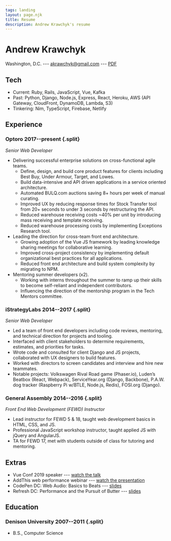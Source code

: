 ```yaml
---
tags: landing
layout: page.njk
title: Resume
description: Andrew Krawchyk's resume
---
```


# Andrew Krawchyk

Washington, D.C. --- akrawchyk@gmail.com <span class="hide-print">--- [PDF](/resume.pdf)</span>

## Tech

- Current: Ruby, Rails, JavaScript, Vue, Kafka
- Past: Python, Django, Node.js, Express, React, Heroku, AWS (API Gateway, CloudFront, DynamoDB, Lambda, S3)
- Tinkering: Nim, TypeScript, Firebase, Netlify

## Experience

### <span>Optoro</span> <span>2017--present</span> {.split}

_Senior Web Developer_

- Delivering successful enterprise solutions on cross-functional agile teams.
  - Define, design, and build core product features for clients including Best Buy, Under Armour, Target, and Lowes.
  - Build data-intensive and API driven applications in a service oriented architecture.
  - Automated BULQ.com auctions saving 8+ hours per week of manual curating.
  - Improved UX by reducing response times for Stock Transfer tool from 20+ seconds to under 3 seconds by restructuring the API.
  - Reduced warehouse receiving costs ~40% per unit by introducing mass receiving and template receiving.
  - Reduced warehouse processing costs by implementing Exceptions Research tool.
- Leading the direction for cross-team front end architecture.
  - Growing adoption of the Vue JS framework by leading knowledge sharing meetings for collaborative learning.
  - Improved cross-project consistency by implementing default organizational best practices for all applications.
  - Reduced front end architecture and build system complexity by migrating to NPM.
- Mentoring summer developers (x2).
  - Working with interns throughout the summer to ramp up their skills to become self-reliant and independent contributors.
  - Influencing the direction of the mentorship program in the Tech Mentors committee.

### <span>iStrategyLabs</span> <span>2014--2017</span> {.split}

_Senior Web Developer_

- Led a team of front end developers including code reviews, mentoring, and technical direction for projects and tooling.
- Interfaced with client stakeholders to determine requirements, estimates, and priorities for tasks.
- Wrote code and consulted for client Django and JS projects, collaborated with UX designers to build features.
- Worked with directors to screen candidates and interview and hire new teammates.
- Notable projects: Volkswagen Rival Road game (Phaser.io), Luden’s Beatbox (React, Webpack), ServiceYear.org (Django, Backbone), P.A.W. dog tracker (Raspberry Pi w/BTLE, Node.js, Redis), FOSI.org (Django).

### <span>General Assembly</span> <span>2014--2016</span> {.split}

_Front End Web Development (FEWD) Instructor_

- Lead instructor for FEWD 5 & 18, taught web development basics in HTML, CSS, and JS.
- Professional JavaScript workshop instructor, taught applied JS with jQuery and AngularJS.
- TA for FEWD 17, met with students outside of class for tutoring and mentoring.

## Extras

- Vue Conf 2019 speaker --- [watch the talk](https://www.vuemastery.com/conferences/vueconf-us-2019/vuejs-in-practice-at-optoro/)
- AddThis web performance webinar --- [watch the presentation](https://www.addthis.com/academy/tips-making-website-load-faster/)
- CodePen DC: Web Audio: Basics to Beats --- [slides](https://slides.com/akrawchyk/webaudio-basics-to-beats/fullscreen#/)
- Refresh DC: Performance and the Pursuit of Butter --- [slides](https://slides.com/akrawchyk/performance-and-the-pursuit-of-butter/fullscreen#/)

## Education

### <span>Denison University</span> <span>2007--2011</span> {.split}

- B.S., Computer Science
